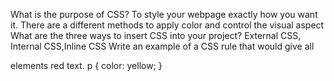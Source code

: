 What is the purpose of CSS? To style your webpage exactly how you want it. There are a different methods to apply color and control the visual aspect
What are the three ways to insert CSS into your project? External CSS, Internal CSS,Inline CSS
Write an example of a CSS rule that would give all <p> elements red text. 
p {
  color: yellow;
}

